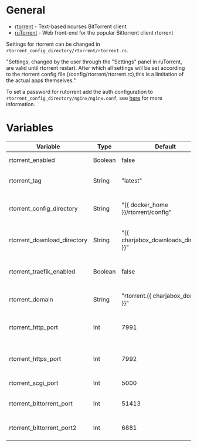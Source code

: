 # General
* [rtorrent](https://github.com/rakshasa/rtorrent) - Text-based ncurses BitTorrent client
* [ruTorrent](https://github.com/Novik/ruTorrent) - Web front-end for the popular Bittorrent client rtorrent

Settings for rtorrent can be changed in `rtorrent_config_directory/rtorrent/rtorrent.rc`. 

"Settings, changed by the user through the "Settings" panel in ruTorrent, are valid until rtorrent restart. After which all settings will be set according to the rtorrent config file (/config/rtorrent/rtorrent.rc),this is a limitation of the actual apps themselves."

To set a password for rutorrent add the auth configuration to `rtorrent_config_directory/nginx/nginx.conf`, see [here](https://docs.nginx.com/nginx/admin-guide/security-controls/configuring-http-basic-authentication/) for more information.

# Variables

| Variable                    | Type    | Default                               | Comment                                          |
|-----------------------------|---------|---------------------------------------|--------------------------------------------------|
| rtorrent_enabled            | Boolean | false                                 | Enable/Disable the application                   |
| rtorrent_tag                | String  | "latest"                              | Tag to use for the docker image                  |
| rtorrent_config_directory   | String  | "{{ docker_home }}/rtorrent/config"   | Path were application config should be stored    |
| rtorrent_download_directory | String  | "{{ charjabox_downloads_directory }}" | Path were downloads should be stored             |
| rtorrent_traefik_enabled    | Boolean | false                                 | Enable/Disable access to application via Traefik |
| rtorrent_domain             | String  | "rtorrent.{{ charjabox_domain }}"     | Domain used to access the application            |
| rtorrent_http_port          | Int     | 7991                                  | Port used to access the application via HTTP     |
| rtorrent_https_port         | Int     | 7992                                  | Port used to access the application via HTTPS    |
| rtorrent_scgi_port          | Int     | 5000                                  | Port used for scgi socket                        |
| rtorrent_bittorrent_port    | Int     | 51413                                 | Port used for torrent protocols                  |
| rtorrent_bittorrent_port2   | Int     | 6881                                  | Port used for torrent protocols                  |
